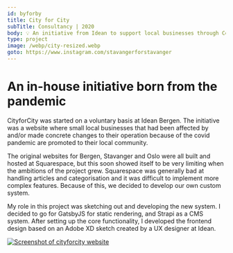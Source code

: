 ```yaml
---
id: byforby
title: City for City
subTitle: Consultancy | 2020
body: 💡 An initiative from Idean to support local businesses through Covid 19.
type: project
image: /webp/city-resized.webp
goto: https://www.instagram.com/stavangerforstavanger
---
```


# An in-house initiative born from the pandemic

CityforCity was started on a voluntary basis at
Idean Bergen. The initiative was a website
where small local businesses that had been
affected by and/or made concrete changes to
their operation because of the covid pandemic
are promoted to their local community.

The original websites for Bergen, Stavanger and
Oslo were all built and hosted at Squarespace,
but this soon showed itself to be very limiting
when the ambitions of the project grew.
Squarespace was generally bad at handling
articles and categorisation and it was
difficult to implement more complex features.
Because of this, we decided to develop our own
custom system.

My role in this project was sketching out and
developing the new system. I decided to go for
GatsbyJS for static rendering, and Strapi as a
CMS system. After setting up the core
functionality, I developed the frontend design
based on an Adobe XD sketch created by a UX
designer at Idean.

[![Screenshot of cityforcity website](/webp/city-resized.webp)](https://stavangerforstavanger.no)
